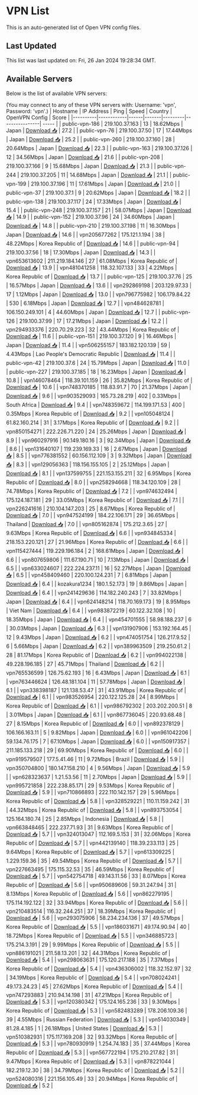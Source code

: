 # VPN List

This is an auto-generated list of Open VPN config files.

## Last Updated

This list was last updated on: Fri, 26 Jan 2024 19:28:34 GMT.

## Available Servers

Below is the list of available VPN servers:

(You may connect to any of these VPN servers with: Username: 'vpn', Password: 'vpn'.)
| Hostname | IP Address | Ping | Speed | Country | OpenVPN Config | Score |
|----------|------------|------|-------|---------|----------------| ----- |
| public-vpn-186 | 219.100.37.163 | 13 | 18.62Mbps | Japan | [Download 📥](./configs/server_0_JP.ovpn) | 27.2 |
| public-vpn-76 | 219.100.37.50 | 17 | 17.44Mbps | Japan | [Download 📥](./configs/server_1_JP.ovpn) | 25.2 |
| public-vpn-260 | 219.100.37.160 | 28 | 20.64Mbps | Japan | [Download 📥](./configs/server_2_JP.ovpn) | 22.3 |
| public-vpn-163 | 219.100.37.126 | 12 | 34.56Mbps | Japan | [Download 📥](./configs/server_3_JP.ovpn) | 21.6 |
| public-vpn-208 | 219.100.37.166 | 9 | 15.68Mbps | Japan | [Download 📥](./configs/server_4_JP.ovpn) | 21.3 |
| public-vpn-244 | 219.100.37.205 | 11 | 14.68Mbps | Japan | [Download 📥](./configs/server_5_JP.ovpn) | 21.1 |
| public-vpn-199 | 219.100.37.196 | 11 | 17.61Mbps | Japan | [Download 📥](./configs/server_6_JP.ovpn) | 21.0 |
| public-vpn-37 | 219.100.37.1 | 9 | 20.62Mbps | Japan | [Download 📥](./configs/server_7_JP.ovpn) | 18.2 |
| public-vpn-138 | 219.100.37.117 | 24 | 17.33Mbps | Japan | [Download 📥](./configs/server_8_JP.ovpn) | 15.4 |
| public-vpn-248 | 219.100.37.157 | 21 | 58.07Mbps | Japan | [Download 📥](./configs/server_9_JP.ovpn) | 14.9 |
| public-vpn-152 | 219.100.37.96 | 24 | 34.60Mbps | Japan | [Download 📥](./configs/server_10_JP.ovpn) | 14.8 |
| public-vpn-210 | 219.100.37.198 | 11 | 16.30Mbps | Japan | [Download 📥](./configs/server_11_JP.ovpn) | 14.6 |
| vpn205677262 | 175.121.1.194 | 38 | 48.22Mbps | Korea Republic of | [Download 📥](./configs/server_12_KR.ovpn) | 14.6 |
| public-vpn-94 | 219.100.37.56 | 18 | 17.30Mbps | Japan | [Download 📥](./configs/server_13_JP.ovpn) | 14.3 |
| vpn653613602 | 211.219.184.146 | 27 | 61.08Mbps | Korea Republic of | [Download 📥](./configs/server_14_KR.ovpn) | 13.9 |
| vpn481041258 | 118.32.107.133 | 33 | 4.22Mbps | Korea Republic of | [Download 📥](./configs/server_15_KR.ovpn) | 13.7 |
| public-vpn-125 | 219.100.37.76 | 25 | 16.57Mbps | Japan | [Download 📥](./configs/server_16_JP.ovpn) | 13.6 |
| vpn292869198 | 203.129.97.33 | 17 | 1.12Mbps | Japan | [Download 📥](./configs/server_17_JP.ovpn) | 13.0 |
| vpn796775982 | 106.179.84.22 | 530 | 6.18Mbps | Japan | [Download 📥](./configs/server_18_JP.ovpn) | 12.7 |
| vpn484628781 | 106.150.249.101 | 4 | 44.60Mbps | Japan | [Download 📥](./configs/server_19_JP.ovpn) | 12.7 |
| public-vpn-126 | 219.100.37.99 | 17 | 17.21Mbps | Japan | [Download 📥](./configs/server_20_JP.ovpn) | 12.2 |
| vpn294933376 | 220.70.29.223 | 32 | 43.44Mbps | Korea Republic of | [Download 📥](./configs/server_21_KR.ovpn) | 11.6 |
| public-vpn-151 | 219.100.37.120 | 9 | 16.46Mbps | Japan | [Download 📥](./configs/server_22_JP.ovpn) | 11.4 |
| vpn506255157 | 183.182.120.139 | 59 | 4.43Mbps | Lao People's Democratic Republic | [Download 📥](./configs/server_23_LA.ovpn) | 11.4 |
| public-vpn-42 | 219.100.37.6 | 24 | 15.79Mbps | Japan | [Download 📥](./configs/server_24_JP.ovpn) | 11.0 |
| public-vpn-227 | 219.100.37.185 | 18 | 16.23Mbps | Japan | [Download 📥](./configs/server_25_JP.ovpn) | 10.8 |
| vpn146078464 | 118.39.101.159 | 26 | 35.82Mbps | Korea Republic of | [Download 📥](./configs/server_26_KR.ovpn) | 10.6 |
| vpn748370185 | 118.83.91.7 | 70 | 21.37Mbps | Japan | [Download 📥](./configs/server_27_JP.ovpn) | 9.6 |
| vpn903529093 | 165.73.28.219 | 402 | 0.33Mbps | South Africa | [Download 📥](./configs/server_28_ZA.ovpn) | 9.4 |
| vpn748359672 | 114.199.171.53 | 400 | 0.35Mbps | Korea Republic of | [Download 📥](./configs/server_29_KR.ovpn) | 9.2 |
| vpn105048124 | 61.82.160.214 | 31 | 3.17Mbps | Korea Republic of | [Download 📥](./configs/server_30_KR.ovpn) | 9.2 |
| vpn850154271 | 222.226.71.220 | 24 | 25.26Mbps | Japan | [Download 📥](./configs/server_31_JP.ovpn) | 8.9 |
| vpn960297916 | 90.149.180.16 | 3 | 92.34Mbps | Japan | [Download 📥](./configs/server_32_JP.ovpn) | 8.6 |
| vpn131640107 | 119.239.169.33 | 16 | 2.67Mbps | Japan | [Download 📥](./configs/server_33_JP.ovpn) | 8.5 |
| vpn776381552 | 60.156.112.109 | 3 | 9.32Mbps | Japan | [Download 📥](./configs/server_34_JP.ovpn) | 8.3 |
| vpn129056363 | 118.156.155.105 | 2 | 25.12Mbps | Japan | [Download 📥](./configs/server_35_JP.ovpn) | 8.1 |
| vpn137599755 | 221.153.155.211 | 32 | 6.95Mbps | Korea Republic of | [Download 📥](./configs/server_36_KR.ovpn) | 8.0 |
| vpn258294668 | 118.34.120.109 | 28 | 74.78Mbps | Korea Republic of | [Download 📥](./configs/server_37_KR.ovpn) | 7.2 |
| vpn974632494 | 175.124.187.181 | 29 | 33.05Mbps | Korea Republic of | [Download 📥](./configs/server_38_KR.ovpn) | 7.1 |
| vpn226241616 | 210.104.147.203 | 25 | 8.67Mbps | Korea Republic of | [Download 📥](./configs/server_39_KR.ovpn) | 7.0 |
| vpn947524199 | 184.22.106.171 | 29 | 36.65Mbps | Thailand | [Download 📥](./configs/server_40_TH.ovpn) | 7.0 |
| vpn805162874 | 175.212.3.65 | 27 | 9.63Mbps | Korea Republic of | [Download 📥](./configs/server_41_KR.ovpn) | 6.6 |
| vpn934845334 | 218.153.220.121 | 27 | 21.96Mbps | Korea Republic of | [Download 📥](./configs/server_42_KR.ovpn) | 6.6 |
| vpn115427444 | 119.229.196.184 | 2 | 168.61Mbps | Japan | [Download 📥](./configs/server_43_JP.ovpn) | 6.6 |
| vpn807659806 | 111.67.190.71 | 10 | 7.13Mbps | Japan | [Download 📥](./configs/server_44_JP.ovpn) | 6.5 |
| vpn633024607 | 222.224.237.11 | 16 | 52.27Mbps | Japan | [Download 📥](./configs/server_45_JP.ovpn) | 6.5 |
| vpn458409460 | 220.100.124.231 | 7 | 6.81Mbps | Japan | [Download 📥](./configs/server_46_JP.ovpn) | 6.4 |
| kozakura1234 | 180.1.52.173 | 19 | 9.86Mbps | Japan | [Download 📥](./configs/server_47_JP.ovpn) | 6.4 |
| vpn241429636 | 114.182.240.243 | 7 | 33.82Mbps | Japan | [Download 📥](./configs/server_48_JP.ovpn) | 6.4 |
| vpn624148214 | 118.70.169.173 | 19 | 8.95Mbps | Viet Nam | [Download 📥](./configs/server_49_VN.ovpn) | 6.4 |
| vpn983872219 | 60.122.32.108 | 10 | 18.35Mbps | Japan | [Download 📥](./configs/server_50_JP.ovpn) | 6.4 |
| vpn454701555 | 58.98.188.237 | 6 | 30.03Mbps | Japan | [Download 📥](./configs/server_51_JP.ovpn) | 6.3 |
| vpn131907906 | 153.192.164.45 | 12 | 9.43Mbps | Japan | [Download 📥](./configs/server_52_JP.ovpn) | 6.2 |
| vpn474051754 | 126.217.9.52 | 6 | 5.66Mbps | Japan | [Download 📥](./configs/server_53_JP.ovpn) | 6.2 |
| vpn389963509 | 219.250.61.2 | 28 | 81.17Mbps | Korea Republic of | [Download 📥](./configs/server_54_KR.ovpn) | 6.2 |
| vpn994022138 | 49.228.196.185 | 27 | 45.71Mbps | Thailand | [Download 📥](./configs/server_55_TH.ovpn) | 6.2 |
| vpn765536599 | 126.75.62.193 | 16 | 6.43Mbps | Japan | [Download 📥](./configs/server_56_JP.ovpn) | 6.1 |
| vpn763446624 | 126.48.181.104 | 11 | 57.78Mbps | Japan | [Download 📥](./configs/server_57_JP.ovpn) | 6.1 |
| vpn338398187 | 121.138.53.47 | 31 | 43.91Mbps | Korea Republic of | [Download 📥](./configs/server_58_KR.ovpn) | 6.1 |
| vpn983526954 | 220.122.125.28 | 24 | 8.99Mbps | Korea Republic of | [Download 📥](./configs/server_59_KR.ovpn) | 6.1 |
| vpn986792302 | 203.202.200.51 | 8 | 3.01Mbps | Japan | [Download 📥](./configs/server_60_JP.ovpn) | 6.1 |
| vpn867736045 | 220.93.68.48 | 27 | 8.15Mbps | Korea Republic of | [Download 📥](./configs/server_61_KR.ovpn) | 6.0 |
| vpn892378129 | 106.166.163.11 | 5 | 9.82Mbps | Japan | [Download 📥](./configs/server_62_JP.ovpn) | 6.0 |
| vpn961042206 | 59.134.76.175 | 7 | 67.10Mbps | Japan | [Download 📥](./configs/server_63_JP.ovpn) | 6.0 |
| vpn150917357 | 211.185.133.218 | 29 | 69.90Mbps | Korea Republic of | [Download 📥](./configs/server_64_KR.ovpn) | 6.0 |
| vpn919579507 | 177.5.41.46 | 11 | 9.72Mbps | Brazil | [Download 📥](./configs/server_65_BR.ovpn) | 5.9 |
| vpn350704800 | 180.147.158.210 | 4 | 9.56Mbps | Japan | [Download 📥](./configs/server_66_JP.ovpn) | 5.9 |
| vpn628323637 | 1.21.53.56 | 11 | 2.70Mbps | Japan | [Download 📥](./configs/server_67_JP.ovpn) | 5.9 |
| vpn995721858 | 222.238.85.171 | 29 | 9.53Mbps | Korea Republic of | [Download 📥](./configs/server_68_KR.ovpn) | 5.9 |
| vpn710866893 | 222.110.142.157 | 29 | 5.96Mbps | Korea Republic of | [Download 📥](./configs/server_69_KR.ovpn) | 5.8 |
| vpn328529221 | 110.11.159.242 | 31 | 44.32Mbps | Korea Republic of | [Download 📥](./configs/server_70_KR.ovpn) | 5.8 |
| vpn893753054 | 125.164.180.74 | 25 | 2.85Mbps | Indonesia | [Download 📥](./configs/server_71_ID.ovpn) | 5.8 |
| vpn663848465 | 222.237.71.93 | 31 | 9.63Mbps | Korea Republic of | [Download 📥](./configs/server_72_KR.ovpn) | 5.7 |
| vpn324013047 | 112.169.5.153 | 31 | 32.06Mbps | Korea Republic of | [Download 📥](./configs/server_73_KR.ovpn) | 5.7 |
| vpn442139140 | 118.39.233.113 | 25 | 9.64Mbps | Korea Republic of | [Download 📥](./configs/server_74_KR.ovpn) | 5.7 |
| vpn613309225 | 1.229.159.36 | 35 | 49.54Mbps | Korea Republic of | [Download 📥](./configs/server_75_KR.ovpn) | 5.7 |
| vpn227663495 | 175.115.32.53 | 35 | 46.59Mbps | Korea Republic of | [Download 📥](./configs/server_76_KR.ovpn) | 5.7 |
| vpn542754718 | 49.143.11.56 | 33 | 8.07Mbps | Korea Republic of | [Download 📥](./configs/server_77_KR.ovpn) | 5.6 |
| vpn950689606 | 59.31.247.94 | 31 | 8.13Mbps | Korea Republic of | [Download 📥](./configs/server_78_KR.ovpn) | 5.6 |
| vpn862279195 | 175.114.192.122 | 32 | 33.94Mbps | Korea Republic of | [Download 📥](./configs/server_79_KR.ovpn) | 5.6 |
| vpn210483514 | 116.32.244.251 | 37 | 18.39Mbps | Korea Republic of | [Download 📥](./configs/server_80_KR.ovpn) | 5.6 |
| vpn293075906 | 58.234.234.136 | 37 | 49.57Mbps | Korea Republic of | [Download 📥](./configs/server_81_KR.ovpn) | 5.5 |
| vpn186031671 | 49.174.90.94 | 40 | 18.72Mbps | Korea Republic of | [Download 📥](./configs/server_82_KR.ovpn) | 5.5 |
| vpn346885723 | 175.214.3.191 | 29 | 9.99Mbps | Korea Republic of | [Download 📥](./configs/server_83_KR.ovpn) | 5.5 |
| vpn886191021 | 211.58.13.201 | 32 | 44.31Mbps | Korea Republic of | [Download 📥](./configs/server_84_KR.ovpn) | 5.4 |
| vpn298063631 | 175.120.217.188 | 35 | 7.37Mbps | Korea Republic of | [Download 📥](./configs/server_85_KR.ovpn) | 5.4 |
| vpn436306002 | 118.32.152.97 | 32 | 34.19Mbps | Korea Republic of | [Download 📥](./configs/server_86_KR.ovpn) | 5.4 |
| vpn708024241 | 49.173.24.23 | 45 | 27.62Mbps | Korea Republic of | [Download 📥](./configs/server_87_KR.ovpn) | 5.4 |
| vpn747293883 | 210.94.14.198 | 31 | 47.21Mbps | Korea Republic of | [Download 📥](./configs/server_88_KR.ovpn) | 5.3 |
| vpn120380342 | 175.124.165.236 | 33 | 9.30Mbps | Korea Republic of | [Download 📥](./configs/server_89_KR.ovpn) | 5.3 |
| vpn582483289 | 178.206.109.36 | 39 | 4.55Mbps | Russian Federation | [Download 📥](./configs/server_90_RU.ovpn) | 5.3 |
| vpn514030349 | 81.28.4.185 | 1 | 26.18Mbps | United States | [Download 📥](./configs/server_91_US.ovpn) | 5.3 |
| vpn510382931 | 175.117.169.208 | 32 | 93.32Mbps | Korea Republic of | [Download 📥](./configs/server_92_KR.ovpn) | 5.3 |
| vpn780930919 | 1.254.74.183 | 35 | 37.44Mbps | Korea Republic of | [Download 📥](./configs/server_93_KR.ovpn) | 5.3 |
| vpn567722194 | 175.210.217.82 | 31 | 9.47Mbps | Korea Republic of | [Download 📥](./configs/server_94_KR.ovpn) | 5.3 |
| vpn878221044 | 182.219.12.30 | 38 | 34.79Mbps | Korea Republic of | [Download 📥](./configs/server_95_KR.ovpn) | 5.2 |
| vpn524080316 | 221.156.105.49 | 33 | 20.94Mbps | Korea Republic of | [Download 📥](./configs/server_96_KR.ovpn) | 5.2 |
